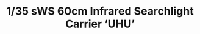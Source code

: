 ---
layout: product
title: "1/35 sWS 60cm Infrared Searchlight Carrier ‘UHU’"
price: "TBA" 
desc: "Maketa"
img_path: "/assets/img/BRNC35212.webp"
brand: "Bronco"
available: false
special_offer: false
new: false
soon: false
cat: "010000"
subcat: "015800"
subsubcat: "0N/A"
sifra: "BRNC35212"
popular: false
---